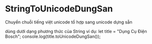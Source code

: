 # StringToUnicodeDungSan
Chuyển chuỗi tiếng việt unicode tổ hợp sang unicode dựng sẵn

dùng dưới dạng phương thức của String
ví dụ: 
let title = "Dụng Cụ Điện Bosch";
console.log(title.toUnicodeDungSan());
